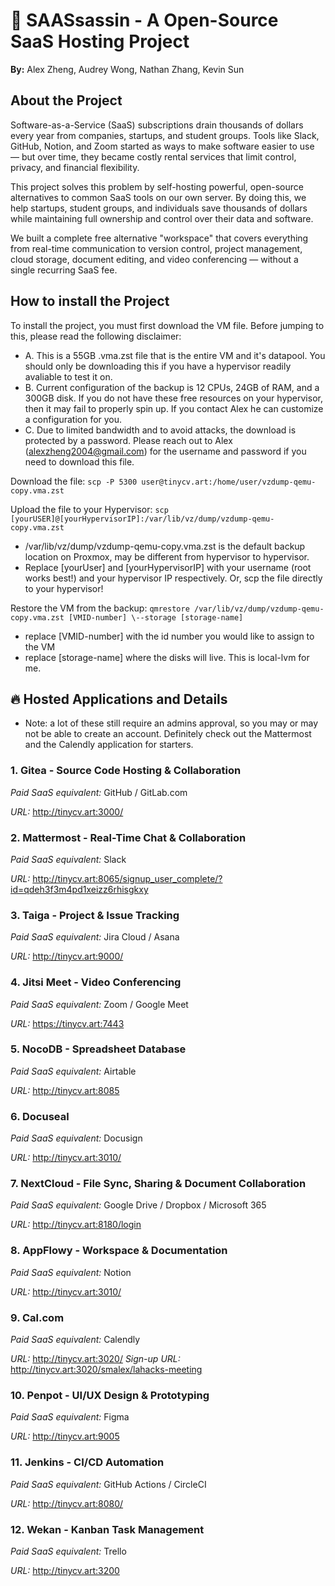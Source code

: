 # 🌟 SAASsassin - A Open-Source SaaS Hosting Project

**By:** Alex Zheng, Audrey Wong, Nathan Zhang, Kevin Sun

## About the Project
Software-as-a-Service (SaaS) subscriptions drain thousands of dollars every year from companies, startups, and student groups. Tools like Slack, GitHub, Notion, and Zoom started as ways to make software easier to use — but over time, they became costly rental services that limit control, privacy, and financial flexibility.

This project solves this problem by self-hosting powerful, open-source alternatives to common SaaS tools on our own server.
By doing this, we help startups, student groups, and individuals save thousands of dollars while maintaining full ownership and control over their data and software.

We built a complete free alternative "workspace" that covers everything from real-time communication to version control, project management, cloud storage, document editing, and video conferencing — without a single recurring SaaS fee.

## How to install the Project
To install the project, you must first download the VM file. Before jumping to this, please read the following disclaimer:
- A. This is a 55GB .vma.zst file that is the entire VM and it's datapool. You should only be downloading this if you have a hypervisor readily avaliable to test it on.
- B. Current configuration of the backup is 12 CPUs, 24GB of RAM, and a 300GB disk. If you do not have these free resources on your hypervisor, then it may fail to properly spin up. If you contact Alex he can customize a configuration for you.
- C. Due to limited bandwidth and to avoid attacks, the download is protected by a password. Please reach out to Alex (alexzheng2004@gmail.com) for the username and password if you need to download this file.

Download the file:
```scp -P 5300 user@tinycv.art:/home/user/vzdump-qemu-copy.vma.zst```

Upload the file to your Hypervisor:
```scp [yourUSER]@[yourHypervisorIP]:/var/lib/vz/dump/vzdump-qemu-copy.vma.zst```
- /var/lib/vz/dump/vzdump-qemu-copy.vma.zst is the default backup location on Proxmox, may be different from hypervisor to hypervisor.
- Replace [yourUser] and [yourHypervisorIP] with your username (root works best!) and your hypervisor IP respectively. Or, scp the file directly to your hypervisor!

Restore the VM from the backup:
```qmrestore /var/lib/vz/dump/vzdump-qemu-copy.vma.zst [VMID-number] \--storage [storage-name]```
- replace [VMID-number] with the id number you would like to assign to the VM
- replace [storage-name] where the disks will live. This is local-lvm for me.

## 🔥 Hosted Applications and Details

- Note: a lot of these still require an admins approval, so you may or may not be able to create an account. Definitely check out the Mattermost and the Calendly application for starters.

### 1. Gitea - Source Code Hosting & Collaboration
*Paid SaaS equivalent:* GitHub / GitLab.com

*URL:* http://tinycv.art:3000/

### 2. Mattermost - Real-Time Chat & Collaboration
*Paid SaaS equivalent:* Slack

*URL:* http://tinycv.art:8065/signup_user_complete/?id=qdeh3f3m4pd1xeizz6rhisgkxy

### 3. Taiga - Project & Issue Tracking
*Paid SaaS equivalent:* Jira Cloud / Asana

*URL:* http://tinycv.art:9000/

### 4. Jitsi Meet - Video Conferencing
*Paid SaaS equivalent:* Zoom / Google Meet

*URL:* https://tinycv.art:7443

### 5. NocoDB - Spreadsheet Database
*Paid SaaS equivalent:* Airtable

*URL:* http://tinycv.art:8085

### 6. Docuseal
*Paid SaaS equivalent:* Docusign

*URL:* http://tinycv.art:3010/

### 7. NextCloud - File Sync, Sharing & Document Collaboration
*Paid SaaS equivalent:* Google Drive / Dropbox / Microsoft 365

*URL:* http://tinycv.art:8180/login

### 8. AppFlowy - Workspace & Documentation
*Paid SaaS equivalent:* Notion

*URL:* http://tinycv.art:3010/

### 9. Cal.com
*Paid SaaS equivalent:* Calendly

*URL:* http://tinycv.art:3020/
*Sign-up URL:* http://tinycv.art:3020/smalex/lahacks-meeting


### 10. Penpot - UI/UX Design & Prototyping
*Paid SaaS equivalent:* Figma

*URL:* http://tinycv.art:9005


### 11. Jenkins - CI/CD Automation
*Paid SaaS equivalent:* GitHub Actions / CircleCI

*URL:* http://tinycv.art:8080/

### 12. Wekan - Kanban Task Management
*Paid SaaS equivalent:* Trello

*URL:* http://tinycv.art:3200



